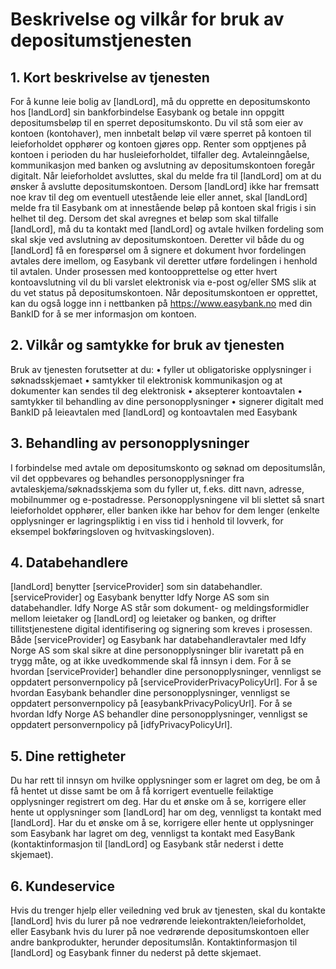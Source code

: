 Beskrivelse og vilkår for bruk av depositumstjenesten
=======

## 1.	Kort beskrivelse av tjenesten
For å kunne leie bolig av [landLord], må du opprette en depositumskonto hos [landLord] sin bankforbindelse Easybank og betale inn oppgitt depositumsbeløp til en sperret depositumskonto. Du vil stå som eier av kontoen (kontohaver), men innbetalt beløp vil være sperret på kontoen til leieforholdet opphører og kontoen gjøres opp. Renter som opptjenes på kontoen i perioden du har husleieforholdet, tilfaller deg. Avtaleinngåelse, kommunikasjon med banken og avslutning av depositumskontoen foregår digitalt. Når leieforholdet avsluttes, skal du melde fra til [landLord] om at du ønsker å avslutte depositumskontoen. Dersom [landLord] ikke har fremsatt noe krav til deg om eventuell utestående leie eller annet, skal [landLord] melde fra til Easybank om at innestående beløp på kontoen skal frigis i sin helhet til deg. Dersom det skal avregnes et beløp som skal tilfalle [landLord], må du ta kontakt med [landLord] og avtale hvilken fordeling som skal skje ved avslutning av depositumskontoen. Deretter vil både du og [landLord] få en forespørsel om å signere et dokument hvor fordelingen avtales dere imellom, og Easybank vil deretter utføre fordelingen i henhold til avtalen. Under prosessen med kontoopprettelse og etter hvert kontoavslutning vil du bli varslet elektronisk via e-post og/eller SMS slik at du vet status på depositumskontoen. Når depositumskontoen er opprettet, kan du også logge inn i nettbanken på https://www.easybank.no med din BankID for å se mer informasjon om kontoen.

## 2.	Vilkår og samtykke for bruk av tjenesten
Bruk av tjenesten forutsetter at du: 
•	fyller ut obligatoriske opplysninger i søknadsskjemaet
•	samtykker til elektronisk kommunikasjon og at dokumenter kan sendes til deg elektronisk
•	aksepterer kontoavtalen
•	samtykker til behandling av dine personopplysninger
•	signerer digitalt med BankID på leieavtalen med [landLord] og kontoavtalen med Easybank

## 3.	Behandling av personopplysninger
I forbindelse med avtale om depositumskonto og søknad om depositumslån, vil det oppbevares og behandles personopplysninger fra avtaleskjema/søknadsskjema som du fyller ut, f.eks. ditt navn, adresse, mobilnummer og e-postadresse. Personopplysningene vil bli slettet så snart leieforholdet opphører, eller banken ikke har behov for dem lenger (enkelte opplysninger er lagringspliktig i en viss tid i henhold til lovverk, for eksempel bokføringsloven og hvitvaskingsloven). 

## 4.	Databehandlere
[landLord] benytter [serviceProvider] som sin databehandler. [serviceProvider] og Easybank benytter Idfy Norge AS som sin databehandler. Idfy Norge AS står som dokument- og meldingsformidler mellom leietaker og [landLord] og leietaker og banken, og drifter tillitstjenestene digital identifisering og signering som kreves i prosessen. Både [serviceProvider] og Easybank har databehandleravtaler med Idfy Norge AS som skal sikre at dine personopplysninger blir ivaretatt på en trygg måte, og at ikke uvedkommende skal få innsyn i dem. For å se hvordan [serviceProvider] behandler dine personopplysninger, vennligst se oppdatert personvernpolicy på [serviceProviderPrivacyPolicyUrl]. For å se hvordan Easybank behandler dine personopplysninger, vennligst se oppdatert personvernpolicy på [easybankPrivacyPolicyUrl]. For å se hvordan Idfy Norge AS behandler dine personopplysninger, vennligst se oppdatert personvernpolicy på [idfyPrivacyPolicyUrl]. 


## 5.	Dine rettigheter
Du har rett til innsyn om hvilke opplysninger som er lagret om deg, be om å få hentet ut disse samt be om å få korrigert eventuelle feilaktige opplysninger registrert om deg. Har du et ønske om å se, korrigere eller hente ut opplysninger som [landLord] har om deg, vennligst ta kontakt med [landLord]. Har du et ønske om å se, korrigere eller hente ut opplysninger som Easybank har lagret om deg, vennligst ta kontakt med EasyBank (kontaktinformasjon til [landLord] og Easybank står nederst i dette skjemaet).

## 6.	Kundeservice
Hvis du trenger hjelp eller veiledning ved bruk av tjenesten, skal du kontakte [landLord] hvis du lurer på noe vedrørende leiekontrakten/leieforholdet, eller Easybank hvis du lurer på noe vedrørende depositumskontoen eller andre bankprodukter, herunder depositumslån. Kontaktinformasjon til [landLord] og Easybank finner du nederst på dette skjemaet.
